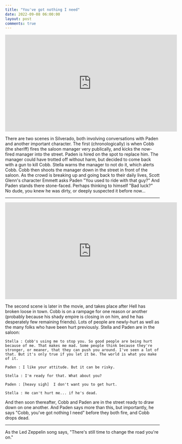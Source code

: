 ```yaml
---
title: "You've got nothing I need"
date: 2022-09-08 06:00:00
layout: post
comments: true
---
```





<iframe width="560" height="315" src="https://www.youtube.com/embed/iBaUUJOO6V8?si=-InAife_CIeMMcnf" title="YouTube video player" frameborder="0" allow="accelerometer; autoplay; clipboard-write; encrypted-media; gyroscope; picture-in-picture; web-share" allowfullscreen></iframe>


There are two scenes in Silverado, both involving conversations with Paden and another important character. The first (chronologically) is when Cobb (the sheriff) fires the saloon manager very publically, and kicks the now-fired manager into the street. Paden is hired on the spot to replace him. The manager could have trotted off without harm, but decided to come back with a gun to kill Cobb. Stella warns the manager to not do it, which alerts Cobb. Cobb then shoots the manager down in the street in front of the saloon. As the crowd is breaking up and going back to their daily lives, Scott Glenn's character Emmett asks Paden "You used to ride with that guy?" And Paden stands there stone-faced. Perhaps thinking to himself "Bad luck?" No dude, you knew he was dirty, or deeply suspected it before now...

---

<iframe width="560" height="315" src="https://www.youtube.com/embed/IxCMUUU9LDU?si=bUKkdAYOAtssImuk" title="YouTube video player" frameborder="0" allow="accelerometer; autoplay; clipboard-write; encrypted-media; gyroscope; picture-in-picture; web-share" allowfullscreen></iframe>

The second scene is later in the movie, and takes place after Hell has broken loose in town. Cobb is on a rampage for one reason or another (probably because his shady empire is closing in on him, and he has desperately few remaining friends). Lots of people are newly-hurt as well as the many folks who have been hurt previously. Stella and Paden are in the saloon:

```
Stella : Cobb's using me to stop you. So good people are being hurt because of me. That makes me mad. Some people think because they're stronger, or meaner, that they can push you around. I've seen a lot of that. But it's only true if you let it be. The world is what you make of it.

Paden : I like your attitude. But it can be risky.

Stella : I'm ready for that. What about you?

Paden : [heavy sigh]  I don't want you to get hurt.

Stella : He can't hurt me... if he's dead.
```

And then soon thereafter, Cobb and Paden are in the street ready to draw down on one another. And Paden says more than this, but importantly, he says "Cobb, you've got nothing I need" before they both fire, and Cobb drops dead.

---

As the Led Zeppelin song says, "There's still time to change the road you're on."